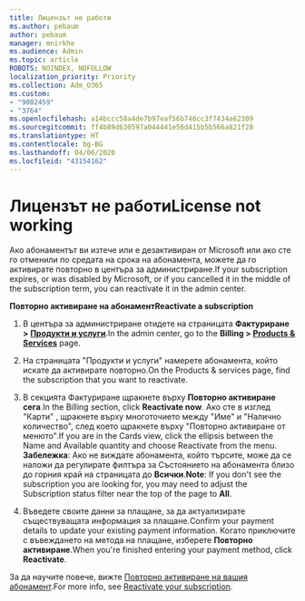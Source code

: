 ```yaml
---
title: Лицензът не работи
ms.author: pebaum
author: pebaum
manager: mnirkhe
ms.audience: Admin
ms.topic: article
ROBOTS: NOINDEX, NOFOLLOW
localization_priority: Priority
ms.collection: Adm_O365
ms.custom:
- "9002459"
- "3764"
ms.openlocfilehash: a14bccc58a4de7b97eaf56b746cc3f7434a62309
ms.sourcegitcommit: ff4b89d630597a044441e56d415b5b566a821f28
ms.translationtype: HT
ms.contentlocale: bg-BG
ms.lasthandoff: 04/06/2020
ms.locfileid: "43154162"
---
```

# <a name="license-not-working"></a><span data-ttu-id="b8906-102">Лицензът не работи</span><span class="sxs-lookup"><span data-stu-id="b8906-102">License not working</span></span>

<span data-ttu-id="b8906-103">Ако абонаментът ви изтече или е дезактивиран от Microsoft или ако сте го отменили по средата на срока на абонамента, можете да го активирате повторно в центъра за администриране.</span><span class="sxs-lookup"><span data-stu-id="b8906-103">If your subscription expires, or was disabled by Microsoft, or if you cancelled it in the middle of the subscription term, you can reactivate it in the admin center.</span></span>

<span data-ttu-id="b8906-104">**Повторно активиране на абонамент**</span><span class="sxs-lookup"><span data-stu-id="b8906-104">**Reactivate a subscription**</span></span>

1. <span data-ttu-id="b8906-105">В центъра за администриране отидете на страницата **Фактуриране > [Продукти и услуги](https://go.microsoft.com/fwlink/p/?linkid=842054)**.</span><span class="sxs-lookup"><span data-stu-id="b8906-105">In the admin center, go to the **Billing > [Products & Services](https://go.microsoft.com/fwlink/p/?linkid=842054)** page.</span></span>

2. <span data-ttu-id="b8906-106">На страницата "Продукти и услуги" намерете абонамента, който искате да активирате повторно.</span><span class="sxs-lookup"><span data-stu-id="b8906-106">On the Products & services page, find the subscription that you want to reactivate.</span></span>

3. <span data-ttu-id="b8906-107">В секцията Фактуриране щракнете върху **Повторно активиране сега**.</span><span class="sxs-lookup"><span data-stu-id="b8906-107">In the Billing section, click **Reactivate now**.</span></span>  <span data-ttu-id="b8906-108">Ако сте в изглед "Карти" , щракнете върху многоточието между "Име" и "Налично количество", след което щракнете върху "Повторно активиране от менюто".</span><span class="sxs-lookup"><span data-stu-id="b8906-108">If you are in the Cards view, click the ellipsis between the Name and Available quantity and choose Reactivate from the menu.</span></span> <span data-ttu-id="b8906-109">**Забележка**: Ако не виждате абонамента, който търсите, може да се наложи да регулирате филтъра за Състоянието на абонамента близо до горния край на страницата до **Всички**.</span><span class="sxs-lookup"><span data-stu-id="b8906-109">**Note**: If you don't see the subscription you are looking for, you may need to adjust the Subscription status filter near the top of the page to **All**.</span></span>

4. <span data-ttu-id="b8906-110">Въведете своите данни за плащане, за да актуализирате съществуващата информация за плащане.</span><span class="sxs-lookup"><span data-stu-id="b8906-110">Confirm your payment details to update your existing payment information.</span></span> <span data-ttu-id="b8906-111">Когато приключите с въвеждането на метода на плащане, изберете **Повторно активиране**.</span><span class="sxs-lookup"><span data-stu-id="b8906-111">When you're finished entering your payment method, click **Reactivate**.</span></span>

<span data-ttu-id="b8906-112">За да научите повече, вижте [Повторно активиране на вашия абонамент](https://docs.microsoft.com/office365/admin/subscriptions-and-billing/reactivate-your-subscription).</span><span class="sxs-lookup"><span data-stu-id="b8906-112">For more info, see [Reactivate your subscription](https://docs.microsoft.com/office365/admin/subscriptions-and-billing/reactivate-your-subscription).</span></span> 
